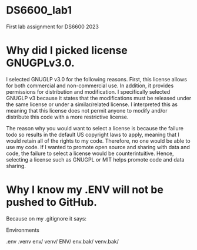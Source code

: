 # DS6600_lab1
First lab assignment for DS6600 2023

# Why did I picked license GNUGPLv3.0. 

I selected GNUGLP v3.0 for the following reasons. First, this license allows for both commercial and non-commercial use. In addition, it provides permissions for distribution and modification. I specifically selected GNUGLP v3 because it states that the modifications must be released under the same license or under a similar/related license. I interpreted this as meaning that this license does not permit anyone to modify and/or distribute this code with a more restrictive license. 

The reason why you would want to select a license is because the failure todo so results in the default US copyright laws to apply, meaning that I would retain all of the rights to my code. Therefore, no one would be able to use my code. If I wanted to promote open source and sharing with data and code, the failure to select a license would be counterintuitive. Hence, selecting a license such as GNUGPL or MIT helps promote code and data sharing. 

# Why I know my .ENV will not be pushed to GitHub. 

Because on my .gitignore it says: 

Environments <p> 
.env
.venv
env/
venv/
ENV/
env.bak/
venv.bak/
